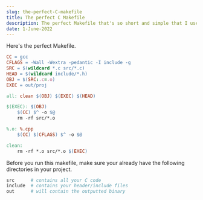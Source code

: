 ```yaml
---
slug: the-perfect-C-makefile
title: The perfect C Makefile
description: The perfect Makefile that's so short and simple that I use it for all my projects.
date: 1-June-2022
---
```


Here's the perfect Makefile.

```makefile
CC = gcc
CFLAGS = -Wall -Wextra -pedantic -I include -g
SRC = $(wildcard *.c src/*.c)
HEAD = $(wildcard include/*.h)
OBJ = $(SRC:.c=.o)
EXEC = out/proj

all: clean $(OBJ) $(EXEC) $(HEAD)

$(EXEC): $(OBJ)
	$(CC) $^ -o $@
	rm -rf src/*.o

%.o: %.cpp
	$(CC) $(CFLAGS) $^ -o $@

clean:
	rm -rf *.o src/*.o $(EXEC)
```

Before you run this makefile, make sure your already have the following directories in your project.

```bash
src      # contains all your C code
include  # contains your header/include files
out 	 # will contain the outputted binary
```
